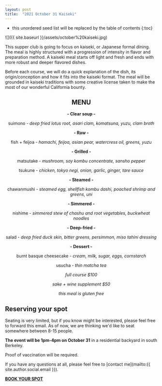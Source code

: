 ```yaml
---
layout: post
title:  "2021 October 31 Kaiseki"
---
```


* this unordered seed list will be replaced by the table of contents
{:toc}

![]({{ site.baseurl }}/assets/october%20kaiseki.jpg)

This supper club is going to focus on kaiseki, or Japanese formal dining.  The meal is highly structured with a progression of intensity in flavor and preparation method.  A kaiseki meal starts off light and fresh and ends with more robust and deeper flavored dishes. 

Before each course, we will do a quick explanation of the dish, its origin/conception and how it fits into the kaiseki format.  The meal will be grounded in kaiseki traditions with some creative license taken to make the most of our wonderful California bounty.

<div style="text-align: center">
    <h2 id="menu">MENU</h2>
    <p >
    <span style="font-weight: bold">- Clear soup -</span>
    </p>
    <p ></p>
    <p >
    <span >suimono - </span>
    <span style="font-style: italic">deep fried lotus root, asari clam, komatsuna, yuzu, clam broth</span>
    </p>
    <p ></p>
    <p >
    <span style="font-weight: bold">- Raw -</span>
    </p>
    <p ></p>
    <p >
    <span >fish + feijoa - </span>
    <span style="font-style: italic">hamachi, feijoa, asian pear, watercress oil, greens, yuzu</span>
    </p>
    <p ></p>
    <p ></p>
    <p >
    <span style="font-weight: bold">- Grilled -</span>
    </p>
    <p ></p>
    <p >
    <span >matsutake - </span>
    <span style="font-style: italic">mushroom, soy kombu concentrate, sansho pepper</span>
    </p>
    <p ></p>
    <p >
    <span >tsukune - </span>
    <span style="font-style: italic">chicken, tokyo negi, onion, garlic, ginger, tare sauce</span>
    </p>
    <p ></p>
    <p >
    <span style="font-weight: bold">- Steamed -</span>
    </p>
    <p ></p>
    <p >
    <span >chawanmushi -</span>
    <span style="font-style: italic">steamed egg, shellfish kombu dashi, poached shrimp and greens, uni</span>
    </p>
    <p ></p>
    <p >
    <span style="font-weight: bold">- Simmered -</span>
    </p>
    <p ></p>
    <p >
    <span >nishime - </span>
    <span style="font-style: italic">simmered stew of chashu and root vegetables, buckwheat noodles</span>
    </p>
    <p ></p>
    <p >
    <span style="font-weight: bold">- Deep-fried -</span>
    </p>
    <p ></p>
    <p >
    <span >salad - </span>
    <span style="font-style: italic">deep fried duck skin, bitter greens, persimmon, miso tahini dressing </span>
    </p>
    <p ></p>
    <p >
    <span style="font-weight: bold">- Dessert -</span>
    </p>
    <p ></p>
    <p >
    <span >burnt basque cheesecake - </span>
    <span style="font-style: italic">cream, milk, sugar, eggs, cornstarch</span>
    </p>
    <p ></p>
    <p >
    <span >usucha </span>
    <span style="font-style: italic">- thin matcha tea</span>
    </p>
    <p >
    </p>
    <p >
    </p>
    <p >
    <span style="font-style: italic">full course $100 </span>
    </p>
    <p >
    <span style="font-style: italic">sake + wine supplement $50</span>
    </p>
    <p >
    </p>
    <p >
    <span style="font-style: italic">this meal is gluten free</span>
    </p>
    <p >
    </p>
    <p >
    </p>
</div>

## Reserving your spot
Seating is very limited, but if you know might be interested, please feel free to forward this email.  As of now, we are thinking we'd like to seat somewhere between 8-15 people.

**The event will be 1pm-4pm on October 31** in a residential backyard in south Berkeley.

Proof of vaccination will be required.

If you have any questions at all, please feel free to [contact me](mailto:{{ site.author.social.email }}).

**[BOOK YOUR SPOT](https://docs.google.com/forms/d/e/1FAIpQLSdol2LqwlHdWs4RjgV91BxqHRXh-CX4O3ILQSHzXMKjJn__Hg/viewform)**